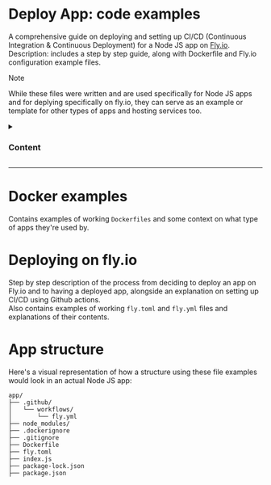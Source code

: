 # Deploy App: code examples

A comprehensive guide on deploying and setting up CI/CD (Continuous Integration & Continuous Deployment) for a Node JS app on [Fly.io](https://fly.io/).<br>
Description: includes a step by step guide, along with Dockerfile and Fly.io configuration example files.

> [!NOTE]
> While these files were written and are used specifically for Node JS apps and for deplying specifically on fly.io, they can serve as an example or template for other types of apps and hosting services too.

<details>

  <summary><h3>Content</h3></summary>

- [Dockerfile examples](/Dockerfile%20examples)
  - [Dockerfile_generic](/Dockerfile%20examples#dockerfile_generic)
  - [Dockerfile_puppeteer](/Dockerfile%20examples#dockerfile_puppeteer)
  - [.dockerignore](/Dockerfile%20examples#dockerignore)
- [Deploying on fly.io](/Deploying%20on%20Fly.io)
  - [Installing flyctl](/Deploying%20on%20Fly.io#installing-flyctl)
  - [Launching on fly.io](/Deploying%20on%20Fly.io#launching-on-flyio)
    - [Secrets](/Deploying%20on%20Fly.io#secrets)
    - [fly.toml](/Deploying%20on%20Fly.io#flytoml)
  - [Continuous deployment on fly.io](/Deploying%20on%20Fly.io#continuous-deployment-on-flyio)
    - [Get a fly token](/Deploying%20on%20Fly.io#get-a-fly-token)
    - [Github actions](/Deploying%20on%20Fly.io#github-actions)
    - [fly.yml](/Deploying%20on%20Fly.io#flyyml)
  - [More relevant documentation](/Deploying%20on%20Fly.io#more-relevant-documentation)
- [App structure](#appstructure)

</details>
<hr>

# Docker examples

Contains examples of working `Dockerfiles` and some context on what type of apps they're used by.

# Deploying on fly.io

Step by step description of the process from deciding to deploy an app on Fly.io and to having a deployed app, alongside an explanation on setting up CI/CD using Github actions.<br>
Also contains examples of working `fly.toml` and `fly.yml` files and explanations of their contents.

# App structure

Here's a visual representation of how a structure using these file examples would look in an actual Node JS app:

```
app/
├── .github/
│   └── workflows/
│       └── fly.yml
├── node_modules/
├── .dockerignore
├── .gitignore
├── Dockerfile
├── fly.toml
├── index.js
├── package-lock.json
├── package.json
```
